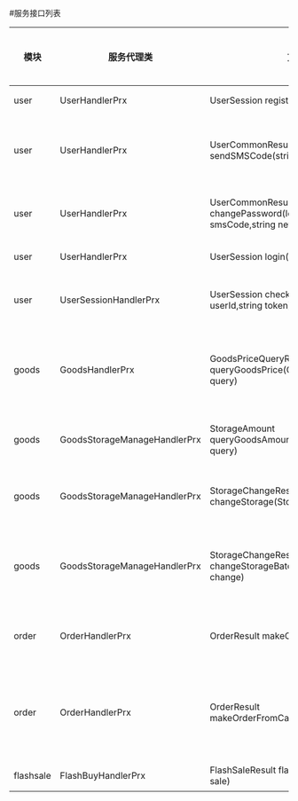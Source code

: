 
#服务接口列表

|模块     |服务代理类    |方法 |说明   |是否验证|
| ----    | -----       |----|----  |----    |
|user     |UserHandlerPrx | UserSession regist(ClientInfo info)| 注册|是|
|user     |UserHandlerPrx | UserCommonResult sendSMSCode(string phone)| 发送验证码|否|
|user     |UserHandlerPrx |UserCommonResult changePassword(long userId, string smsCode,string newPassword)| 修改密码|否|
|user     |UserHandlerPrx |UserSession login(ClientInfo info)|登陆|是|
|user     |UserSessionHandlerPrx|UserSession checkLoginStatus(long userId,string token)|验证登陆|是|
|goods    |GoodsHandlerPrx | GoodsPriceQueryResult queryGoodsPrice(GoodsPriceQuery query)|查询商品价格|否|
|goods    |GoodsStorageManageHandlerPrx | StorageAmount queryGoodsAmount(StorageQuery query)|查询库存|否|
|goods    |GoodsStorageManageHandlerPrx |StorageChangeResult changeStorage(StorageChange change)|修改库存|否|
|goods    |GoodsStorageManageHandlerPrx |StorageChangeResult changeStorageBatch(StorageChangeSeq change)|批量修改库存|否|
|order    |OrderHandlerPrx  |OrderResult makeOrder(OrderInfo info)|创建订单|否|
|order    |OrderHandlerPrx  |OrderResult makeOrderFromCart(CartOrderInfo info)|购物车创建订单|否|
|flashsale|FlashBuyHandlerPrx|FlashSaleResult flashBuy(FlashSaleInfo sale)|秒杀|否|
